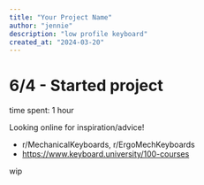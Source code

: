 ```yaml
---
title: "Your Project Name"
author: "jennie"
description: "low profile keyboard"
created_at: "2024-03-20"
---
```


# 6/4 - Started project
time spent: 1 hour

Looking online for inspiration/advice!
* r/MechanicalKeyboards, r/ErgoMechKeyboards
* https://www.keyboard.university/100-courses

wip
